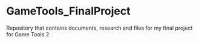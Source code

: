 # GameTools_FinalProject
Repository that contains documents, research and files for my final project for Game Tools 2.
